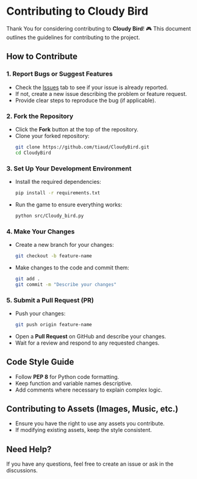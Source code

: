 # **Contributing to Cloudy Bird**  

Thank You for considering contributing to **Cloudy Bird**! 🎮 This document outlines the guidelines for contributing to the project.  

## **How to Contribute**  

### **1. Report Bugs or Suggest Features**  
- Check the [Issues](https://github.com/tiaud/CloudyBird/issues) tab to see if your issue is already reported.  
- If not, create a new issue describing the problem or feature request.  
- Provide clear steps to reproduce the bug (if applicable).  

### **2. Fork the Repository**  
- Click the **Fork** button at the top of the repository.  
- Clone your forked repository:  
  ```bash
  git clone https://github.com/tiaud/CloudyBird.git
  cd CloudyBird
  ```

### **3. Set Up Your Development Environment**  
- Install the required dependencies:  
  ```bash
  pip install -r requirements.txt
  ```
- Run the game to ensure everything works:  
  ```bash
  python src/Cloudy_bird.py
  ```

### **4. Make Your Changes**  
- Create a new branch for your changes:  
  ```bash
  git checkout -b feature-name
  ```
- Make changes to the code and commit them:  
  ```bash
  git add .
  git commit -m "Describe your changes"
  ```

### **5. Submit a Pull Request (PR)**  
- Push your changes:  
  ```bash
  git push origin feature-name
  ```
- Open a **Pull Request** on GitHub and describe your changes.  
- Wait for a review and respond to any requested changes.  

## **Code Style Guide**  
- Follow **PEP 8** for Python code formatting.  
- Keep function and variable names descriptive.  
- Add comments where necessary to explain complex logic.  

## **Contributing to Assets (Images, Music, etc.)**  
- Ensure you have the right to use any assets you contribute.  
- If modifying existing assets, keep the style consistent.  

## **Need Help?**  
If you have any questions, feel free to create an issue or ask in the discussions.
